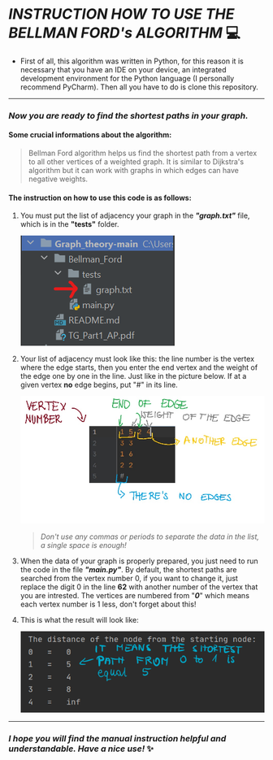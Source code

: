 # _INSTRUCTION HOW TO USE THE BELLMAN FORD's ALGORITHM_ 💻

- First of all, this algorithm was written in Python, for this reason it is necessary that you have an IDE on your device, an integrated development environment for the Python language (I personally recommend PyCharm). Then all you have to do is clone this repository. 

-------------------------------------------------------------------------------

### _Now you are ready to find the shortest paths in your graph._

#### Some crucial informations about the algorithm:
> Bellman Ford algorithm helps us find the shortest path from a vertex to all other vertices of a weighted graph.
>It is similar to Dijkstra's algorithm but it can work with graphs in which edges can have negative weights.
#### The instruction on how to use this code is as follows: 
1. You must put the list of adjacency  your graph in the ___"graph.txt"___ file, which is in the __"tests"__ folder.

      ![instruction](https://github.com/anetaap/Graph_theory/blob/main/Instructions/Instruction.png)
      
2. Your list of adjacency must look like this: the line number is the vertex where the edge starts, then you enter the end vertex and the weight of the edge one by one in the line. Just like in the picture below. If at a given vertex __no__ edge begins, put "#" in its line.  

      ![instruction1](https://github.com/anetaap/Graph_theory/blob/main/Instructions/Instruction2.jpg)
      
      >_Don't use any commas or periods to separate the data in the list, a single space is enough!_
      
3. When the data of your graph is properly prepared, you just need to run the code in the file ___"main.py"___. By default, the shortest paths are searched from the vertex number 0, if you want to change it, just replace the digit 0 in the line __62__ with another number of the vertex that you are intrested. The vertices are numbered from "___0___" which means each vertex number is 1 less, don't forget about this!   

4. This is what the result will look like: 

      ![instruction2](https://github.com/anetaap/Graph_theory/blob/main/Instructions/instruction3.png)
      
_________________________________
### ___I hope you will find the manual instruction helpful and understandable. Have a nice use!___ ✨
